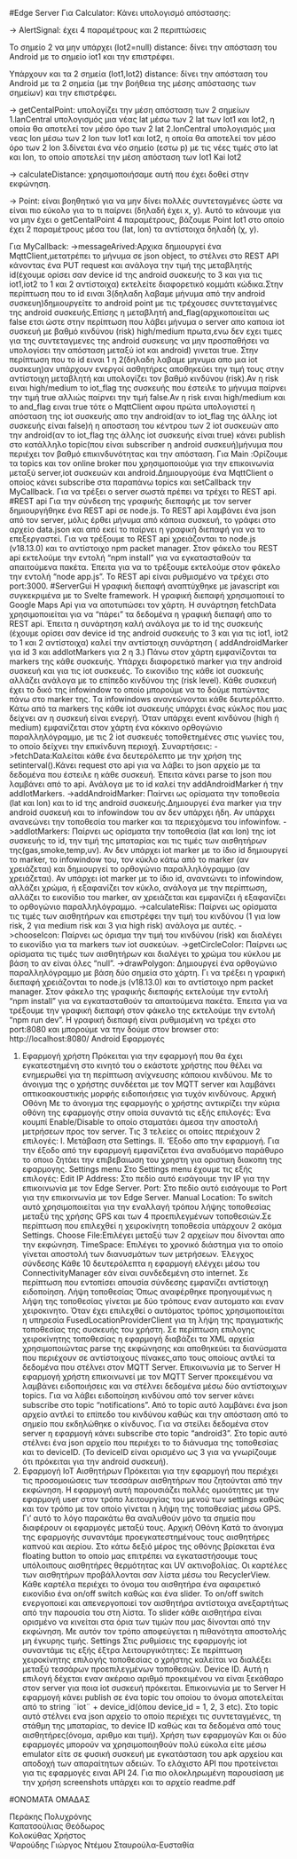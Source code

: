 #Edge Server
Για Calculator:
Κάνει υπολογισμό απόστασης:

-> AlertSignal: έχει 4 παραμέτρους και 2 περιπτώσεις



Το σημείο 2 να μην υπάρχει (Iot2=null)
distance: δίνει την απόσταση του Android με το σημείο iot1 και την επιστρέφει.


Υπάρχουν και τα 2 σημεία (Iot1,Iot2)
distance: δίνει την απόσταση του Android με τα 2 σημεία (με την βοήθεια της μέσης απόστασης των σημείων) και την επιστρέφει.




-> getCentalPoint: υπολογίζει την μέση απόσταση των 2 σημείων
1.lanCentral υπολογισμός μια νέας lat μέσω των 2 lat των Iot1 και Iot2, η οποία θα αποτελεί τον μέσο όρο των 2 lat
2.lonCentral υπολογισμός μια νεας lon μέσω των 2 lon των Iot1 και Iot2, η οποία θα αποτελεί τον μέσο όρο των 2 lon
3.δίνεται ένα νέο σημείο (εστω p) με τις νέες τιμές στο lat και lon, το οποίο αποτελεί την μέση απόσταση των Iot1 Kai Iot2


-> calculateDistance: χρησιμοποιήσαμε αυτή που έχει δοθεί στην εκφώνηση.


-> Point: είναι βοηθητικό για να μην δίνει πολλές συντεταγμένες ώστε να είναι πιο εύκολο για το τι παίρνει (δηλαδή έχει x, y). Αυτό το κάνουμε για να μην έχει ο getCentalPoint 4 παραμέτρους, βάζουμε Point Iot1 στο οποίο έχει 2 παραμέτρους μέσα του (lat, lon) τα αντίστοιχα δηλαδή (χ, y).


Για MyCallback:
->messageArived:Αρχικα δημιουργεί ένα MqttClient,μετατρέπει το μήνυμα σε json object, το στέλνει στο REST API κάνοντας ένα PUT request και ανάλογα την τιμή της μεταβλητής id(έχουμε ορίσει σαν device id της android συσκευής το 3 και για τις iot1,iot2 το 1 και 2 αντίστοιχα) εκτελείτε διαφορετικό κομμάτι κώδικα.Στην περίπτωση που το id ειναι 3(δηλαδη λαβαμε μήνυμα από την android συσκευη)δημιουργείτε το android point με τις τρέχουσες συντεταγμένες της android συσκευής.Επίσης η μεταβλητή and_flag(αρχικοποιείται ως false ετσι ώστε στην περίπτωση που λάβει μήνυμα ο server απο καποια iot συσκευή με βαθμό κινδύνου (risk) high/medium πρωτα,ενω δεν εχει τιμες για της συντεταγμενες της android συσκευης να μην προσπαθήσει να υπολογίσει την απόσταση μεταξύ iot και android) γινεται true.
Στην περίπτωση που το id ειναι 1 η 2(δηλαδη λαβαμε μηνυμα απο μια iot συσκευη)αν υπάρχουν ενεργοί ασθητήρες αποθηκεύει την τιμή τους στην αντίστοιχη μεταβλητή και υπολογίζει τον βαθμό κινδύνου (risk).Αν η risk ειναι high/medium το iot_flag της συσκευής που έστειλε το μήνυμα
παίρνει την τιμή true αλλιώς παίρνει την τιμή false.Αν η risk ειναι high/medium και το and_flag ειναι true τότε ο MqttClient αφου πρώτα υπολογιστεί η απόσταση της iot συσκευής απο την android(αν το iot_flag της άλλης iot συσκευής είναι false)ή η αποσταση του κέντρου των 2 iot συσκευών απο την android(αν το iot_flag της άλλης iot συσκευής είναι true)  κάνει publish στο κατάλληλο topic(που είναι subscriber η android συσκευή)μήνυμα που περιέχει τον βαθμό επικινδυνότητας και την απόσταση.
Για Main :Ορίζουμε τα topics και τον online broker που χρησιμοποιούμε για την επικοινωνία μεταξύ server,iot συσκευών και android.Δημιουργούμε ένα MqttClient ο οποίος κάνει subscribe στα παραπάνω topics και setCallback την MyCallback.
Για να τρέξει ο server σωστά πρέπει να τρέχει το REST api.
#REST api
Για την σύνδεση της γραφικής διεπαφής με τον server δημιουργήθηκε ένα REST api σε node.js. To REST api λαμβάνει ένα json από τον server, μόλις έρθει μήνυμα από κάποια συσκευή, το γράφει στο αρχείο data.json και από εκεί το παίρνει η γραφική διεπαφή για να το επεξεργαστεί.
Για να τρέξουμε το REST api χρειάζονται το node.js (v18.13.0) και το αντίστοιχο npm packet manager. Στον φάκελο του REST api εκτελούμε την εντολή “npm install” για να εγκατασταθούν τα απαιτούμενα πακέτα. Έπειτα για να το τρέξουμε εκτελούμε στον φάκελο την εντολή “node app.js”. To REST api είναι ρυθμισμένο να τρέχει στο port:3000.
#ServerGui
Η γραφική διεπαφή αναπτύχθηκε με javascript και συγκεκριμένα με το Svelte framework. H γραφική διεπαφή χρησιμοποιεί το Google Maps Api για να αποτυπώσει τον χάρτη.
Η συνάρτηση fetchData χρησιμοποιείται για να “πάρει” τα δεδομένα η γραφική διεπαφή απο το REST api. Έπειτα η συνάρτηση καλή ανάλογα με το id της συσκευής (έχουμε ορίσει σαν device id της android συσκευής το 3 και για τις iot1, iot2 το 1 και 2 αντίστοιχα) καλεί την αντίστοιχη συνάρτηση ( addAndroidMarker για id 3 και addIotMarkers για 2 η 3.)
Πάνω στον χάρτη εμφανίζονται τα markers της κάθε συσκευής. Υπάρχει διαφορετικό marker για την android συσκευή και για τις iot συσκευές. Το εικονίδιο της κάθε iot συσκευής αλλάζει ανάλογα με το επίπεδο κινδύνου της (risk level). Κάθε συσκευή έχει το δικό της infowindow το οποίο μπορούμε να το δούμε πατώντας πάνω στο marker της. Tα infowindows ανανεώνονται κάθε δευτερόλεπτο. Κάτω από τα markers της κάθε iot συσκευής υπάρχει ένας κύκλος που μας δείχνει αν η συσκευή είναι ενεργή.
Όταν υπάρχει event κινδύνου (high ή medium) εμφανίζεται στον χάρτη ένα κόκκινο ορθογώνιο παραλληλόγραμμο, με τις 2 iot συσκευές τοποθετημένες στις γωνίες του, το οποίο δείχνει την επικίνδυνη περιοχή.
Συναρτήσεις:
->fetchData:Καλείται κάθε ένα δευτερόλεπτο με την χρήση της setinterval().Κάνει request στο api για να λάβει το json αρχείο με τα δεδομένα που έστειλε η κάθε συσκευή. Έπειτα κάνει parse το json που λαμβάνει από το api. Ανάλογα με το id καλεί την addAndroidMarker ή την addIotMarkers.
->addAndroidMarker: Παίrνει ως ορίσματα την τοποθεσία (lat και lon) και to id της android συσκευής.Δημιουργεί ένα marker για την android συσκευή και το infowindow του αν δεν υπάρχει ήδη. Αν υπάρχει ανανεώνει την τοποθεσία του marker και τα περιεχόμενα του infowinfow.
->addIotMarkers: Παίρνει ως ορίσματα την τοποθεσία (lat και lon) της iot συσκευής το id, την τιμή της μπαταρίας και τις τιμές των αισθητήρων της(gas,smoke,temp,uv). Αν δεν υπάρχει iot marker με το ίδιο id δημιουργεί το marker, το infowindow του, τον κύκλο κάτω από το marker (αν χρειάζεται) και δημιουργεί το ορθογώνιο παραλληλόγραμμο (αν χρειάζεται). Αν υπάρχει iot marker με το ίδιο id, ανανεώνει το infowindow, αλλάζει χρώμα, ή εξαφανίζει τον κύκλο, ανάλογα με την περίπτωση, αλλάζει το εικονίδιο του marker, αν χρειάζεται και εμφανίζει ή εξαφανίζει το ορθογώνιο παραλληλόγραμμο.
->calculateRisκ: Παίρνει ως ορίσματα τις τιμές των αισθητήρων και επιστρέφει την τιμή του κινδύνου (1 για low risk, 2 για medium risk και 3 για high risk) ανάλογα με αυτές.
->chooseIcon: Παίρνει ως όρισμα την τιμή του κινδύνου (risk) και διαλέγει το εικονίδιο για τα markers των iot συσκεύων.
->getCircleColor: Παίρνει ως ορίσματα τις τιμές των αισθητήρων και διαλέγει το χρώμα του κύκλου με βάση το αν είναι όλες “null”.
->drawPolygon: Δημιουργεί ένα ορθογώνιο παραλληλόγραμμο με βάση δύο σημεία στο χάρτη.
Γι να τρέξει η γραφική διεπαφή χρειάζονται το node.js (v18.13.0) και το αντίστοιχο npm packet manager. Στον φάκελο της γραφικής διεπαφής εκτελούμε την εντολή “npm install” για να εγκατασταθούν τα απαιτούμενα πακέτα. Έπειτα για να τρέξουμε την γραφική διεπαφή στον φάκελο της εκτελούμε την εντολή “npm run dev”. Η γραφική διεπαφή είναι ρυθμισμένη να τρέχει στο port:8080 και μπορούμε να την δούμε στον browser στο:
http://localhost:8080/
Android Εφαρμογές
1. Εφαρμογή χρήστη
Πρόκειται για την εφαρμογή που θα έχει εγκατεστημένη στο κινητό του ο εκάστοτε χρήστης που θέλει να ενημερωθεί για τη περίπτωση ανίχνευσης κάποιου κινδύνου. Με το άνοιγμα της ο χρήστης συνδέεται με τον MQTT server και λαμβάνει οπτικοακουστικής μορφής ειδοποιήσεις για τυχόν κινδύνους.
Αρχική Οθόνη
Με το άνοιγμα της εφαρμογής ο χρήστης αντικρίζει την κύρια οθόνη της εφαρμογής στην οποία συναντά τις εξής επιλογές:
Ένα κουμπί Enable/Disable το οποίο σταματάει άμεσα την αποστολή μετρήσεων προς τον server.
Τις 3 τελείες οι οποίες περιέχουν 2 επιλογές:
I. Μετάβαση στα Settings.
II. ‘Εξοδο απο την εφαρμογή. Για την έξοδο από την εφαρμογή εμφανίζεται ένα αναδυόμενο παράθυρο το οποιο ζητάει την επιβεβαιωση του χρηστη για οριστικη διακοπη της εφαρμογης.
Settings menu
Στο Settings menu έχουμε τις εξής επιλογές:
Edit IP Address: Στο πεδίο αυτό εισάγουμε την IP για την επικοινωνία με τον Edge Server.
Port: Στο πεδίο αυτό εισάγουμε το Port για την επικοινωνία με τον Edge Server.
Manual Location: Το switch αυτό χρησιμοποιείται για την εναλλαγή τρόπου λήψης τοποθεσίας μεταξύ της χρήσης GPS και των 4 προεπιλεγμένων τοποθεσιών.Σε περίπτωση που επιλεχθεί η χειροκίνητη τοποθεσία υπάρχουν 2 ακόμα Settings.
Choose File:Επιλέγει μεταξύ των 2 αρχείων που δίνονται απο την εκφώνηση.
TimeSpace: Επιλέγει το χρονικό διάστημα για το οποίο γίνεται αποστολή των διανυσμάτων των μετρήσεων.
Έλεγχος σύνδεσης
Κάθε 10 δευτερόλεπτα η εφαρμογή ελέγχει μέσω του ConnectivityManager εάν είναι συνδεδεμένη στο internet. Σε περίπτωση που εντοπίσει απουσία σύνδεσης εμφανίζει αντίστοιχη ειδοποίηση.
Λήψη τοποθεσίας
Όπως αναφέρθηκε προηγουμένως η λήψη της τοποθεσίας γίνεται με δύο τρόπους εναν αυτοματο και εναν χειροκινητο.
Όταν έχει επιλεχθεί ο αυτόματος τρόπος χρησιμοποιείται η υπηρεσία FusedLocationProviderClient για τη λήψη της πραγματικής τοποθεσίας της συσκευής του χρήστη.
Σε περίπτωση επιλογης χειροκίνητης τοποθεσίας η εφαρμογή διαβάζει τα XML αρχεία χρησιμοποιώντας parse της εκφώνησης και αποθηκεύει τα διανύσματα που περιέχουν σε αντίστοιχους πίνακες,απο τους οποίους αντλεί τα δεδομένα που στέλνει στον MQTT Server.
Επικοινωνία με το Server
Η εφαρμογή χρήστη επικοινωνεί με τον MQTT Server προκειμένου να λαμβάνει ειδοποιήσεις και να στέλνει δεδομένα μέσω δύο αντίστοιχων topics.
Για να λάβει ειδοποίηση κινδύνου από τον server κάνει subscribe στο topic “notifications”.  Από το topic αυτό λαμβάνει ένα json αρχείο αντλεί το επίπεδο του κινδύνου καθώς και την απόσταση από το σημείο που εκδηλώθηκε ο κίνδυνος.
Για να στείλει δεδομένα στον server η εφαρμογή κάνει subscribe στο topic “android3”. Στο topic αυτό στέλνει ένα json αρχείο που περιέχει το το διάνυσμα της τοποθεσίας και το deviceID. (Το deviceID είναι ορισμένο ως 3 για να γνωρίζουμε ότι πρόκειται για την android συσκευή).
2. Εφαρμογή IoT Αισθητήρων
Πρόκειται για την εφαρμογή που περιέχει τις προσομοιώσεις των τεσσάρων αισθητήρων που ζητούνται από την εκφώνηση. Η εφαρμογή αυτή παρουσιάζει πολλές ομοιότητες με την εφαρμογή user στον τρόπο λειτουργίας του μενού των settings καθώς και τον τρόπο με τον οποίο γίνεται η λήψη της τοποθεσίας μέσω GPS. Γι’ αυτό το λόγο παρακάτω θα αναλυθούν μόνο τα σημεία που διαφέρουν οι εφαρμογές μεταξύ τους.
Αρχική Οθόνη
Κατά το άνοιγμα της εφαρμογής συναντάμε προεγκατεστημένους τους αισθητήρες καπνού και αερίου. Στο κάτω δεξιό μέρος της οθόνης βρίσκεται ένα floating button το οποίο μας επιτρέπει να εγκαταστήσουμε τους υπόλοιπους αισθητήρες θερμότητας και UV ακτινοβολίας.
Οι καρτέλες των αισθητήρων προβάλλονται σαν λίστα μέσω του RecyclerView. Κάθε καρτέλα περιέχει το όνομα του αισθητήρα ένα αφαιρετικό εικονίδιο ένα on/off switch καθώς και ένα slider.
To on/off switch ενεργοποιεί και απενεργοποιεί τον αισθητήρα αντίστοιχα ανεξαρτήτως από την παρουσία του στη λίστα.
Το slider κάθε αισθητήρα είναι ορισμένο να κινείται στα όρια των τιμών που μας δίνονται από την εκφώνηση. Με αυτόν τον τρόπο αποφεύγεται η πιθανότητα αποστολής μη έγκυρης τιμής.
Settings
Στις ρυθμίσεις της εφαρμογής iot συναντάμε τις εξής έξτρα λειτουργικότητες:
Σε περίπτωση χειροκίνητης επιλογής τοποθεσίας ο χρήστης καλείται να διαλέξει μεταξύ τεσσάρων προεπιλεγμένων τοποθεσιών.
Device ID. Αυτή η επιλογή δέχεται εναν ακέραιο αριθμό προκειμένου να είναι ξεκάθαρο στον server για ποια iot συσκευή πρόκειται.
Επικοινωνία με το Server
Η εφαρμογή κάνει publish σε ένα topic του οποίου το όνομα αποτελείται από το string ¨iot¨ + device_id(όπου device_id = 1, 2, 3 etc). Στο topic αυτό στέλνει ενα json αρχείο το οποίο περιέχει τις συντεταγμένες, τη στάθμη της μπαταρίας, το device ID καθώς και τα δεδομένα από τους αισθητήρες(όνομα, αριθμο και τιμή).
Χρήση των εφαρμογών
Και οι δύο εφαρμογές μπορούν να χρησιμοποιηθούν πολύ εύκολα είτε μέσω emulator είτε σε φυσική συσκευή με εγκατάσταση του apk αρχείου και αποδοχή των απαραίτητων αδειών. Το ελάχιστο API που προτείνεται για τις εφαρμογές ειναι API 24.
Για πιο ολοκληρωμένη παρουσίαση με την χρήση screenshots υπάρχει και το αρχείο readme.pdf

#ΟΝΟΜΑΤΑ ΟΜΑΔΑΣ

Περάκης Πολυχρόνης   
Καπατσούλιας Θεόδωρος  
Κολοκύθας Χρήστος  
Ψαρούδης Γιώργος 
Ντέμου Σταυρούλα-Ευσταθία 

